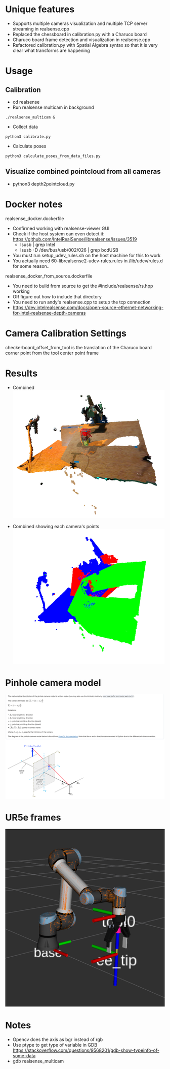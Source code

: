 # Unique features
- Supports multiple cameras visualization and multiple TCP server streaming in realsense.cpp
- Replaced the chessboard in calibration.py with a Charuco board
- Charuco board frame detection and visualization in realsense.cpp
- Refactored calibration.py with Spatial Algebra syntax so that it is very clear what transforms are happening


# Usage
## Calibration
- cd realsense
- Run realsense multicam in background

```
./realsense_multicam &
```

- Collect data

```
python3 calibrate.py
```

- Calculate poses

```
python3 calculate_poses_from_data_files.py
```

## Visualize combined pointcloud from all cameras
- python3 depth2pointcloud.py

# Docker notes
realsense_docker.dockerfile

- Confirmed working with realsense-viewer GUI
- Check if the host system can even detect it: https://github.com/IntelRealSense/librealsense/issues/3519
  - lsusb | grep Intel
  - lsusb -D /dev/bus/usb/002/026 | grep bcdUSB
- You must run setup_udev_rules.sh on the host machine for this to work
- You actually need 60-librealsense2-udev-rules.rules in /lib/udev/rules.d for some reason..


realsense_docker_from_source.dockerfile
- You need to build from source to get the #include/realsense/rs.hpp working
- OR figure out how to include that directory
- You need to run andy's realsense.cpp to setup the tcp connection
- https://dev.intelrealsense.com/docs/open-source-ethernet-networking-for-intel-realsense-depth-cameras


# Camera Calibration Settings
checkerboard_offset_from_tool is the translation of the Charuco board corner point from the tool center point frame

# Results
- Combined
![combined](images/combined_cams.png)

- Combined showing each camera's points
![combined_color](images/combined_cams_color.png)

# Pinhole camera model
![pinhole](images/pinhole.png)

# UR5e frames
![ur5_frames](images/ur5_frames.png)

# Notes
- Opencv does the axis as bgr instead of rgb
- Use ptype to get type of variable in GDB https://stackoverflow.com/questions/9568201/gdb-show-typeinfo-of-some-data
- gdb realsense_multicam